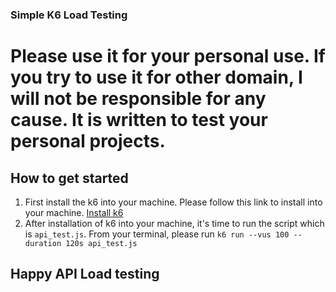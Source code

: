 ### Simple K6 Load Testing

# Please use it for your personal use. If you try to use it for other domain, I will not be responsible for any cause. It is written to test your personal projects.

## How to get started

1. First install the k6 into your machine. Please follow this link to install into your machine. [Install k6](https://k6.io/docs/getting-started/installation/)
2. After installation of k6 into your machine, it's time to run the script which is `api_test.js`. From your terminal, please run `k6 run --vus 100 --duration 120s api_test.js`

## Happy API Load testing
